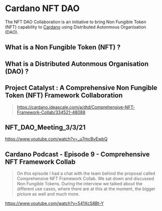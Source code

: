 
# Cardano NFT DAO

The NFT DAO Collaboration is an initiative to bring Non Fungible Token (NFT) capability to [Cardano](https://cardano.org/) using Distributed Autonmous Organisation (DAO).

## What is a Non Fungible Token (NFT) ?

## What is a Distributed Autonmous Organisation (DAO) ?


## Project Catalyst : A Comprehensive Non Fungible Token (NFT) Framework Collaboration
> https://cardano.ideascale.com/a/dtd/Comprehensive-NFT-Framework-Collab/334521-48088



## NFT_DAO_Meeting_3/3/21

https://www.youtube.com/watch?v=_u7mcBvEwbQ

## Cardano Podcast - Episode 9 - Comprehensive NFT Framework Collab
> On this episode I had a chat with the team behind the proposal called Comprehensive NFT Framework Collab. We sat down and discussed  Non Fungible Tokens. During the interview we talked about the different use cases, where there are at this at the moment, the bigger picture as well and much more. 

https://www.youtube.com/watch?v=541XcS8Bt-Y
